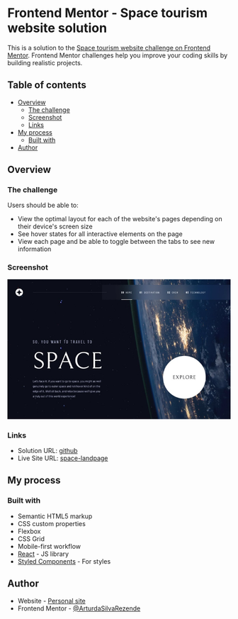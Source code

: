 # Frontend Mentor - Space tourism website solution

This is a solution to the [Space tourism website challenge on Frontend Mentor](https://www.frontendmentor.io/challenges/space-tourism-multipage-website-gRWj1URZ3). Frontend Mentor challenges help you improve your coding skills by building realistic projects. 

## Table of contents

- [Overview](#overview)
  - [The challenge](#the-challenge)
  - [Screenshot](#screenshot)
  - [Links](#links)
- [My process](#my-process)
  - [Built with](#built-with)
- [Author](#author)

## Overview

### The challenge

Users should be able to:

- View the optimal layout for each of the website's pages depending on their device's screen size
- See hover states for all interactive elements on the page
- View each page and be able to toggle between the tabs to see new information

### Screenshot

![space-langpage-image-home](https://github.com/ArturdaSilvaRezende/space-landpage/blob/master/space-langpage-image-home.jpg)

### Links

- Solution URL: [github](https://github.com/ArturdaSilvaRezende/space-landpage)
- Live Site URL: [space-landpage](https://space-landpage-frontendmentor.netlify.app)

## My process

### Built with

- Semantic HTML5 markup
- CSS custom properties
- Flexbox
- CSS Grid
- Mobile-first workflow
- [React](https://reactjs.org/) - JS library
- [Styled Components](https://styled-components.com/) - For styles

## Author

- Website - [Personal site](https://artur-silva-rezende.netlify.app/)
- Frontend Mentor - [@ArturdaSilvaRezende](https://www.frontendmentor.io/profile/ArturdaSilvaRezende)

